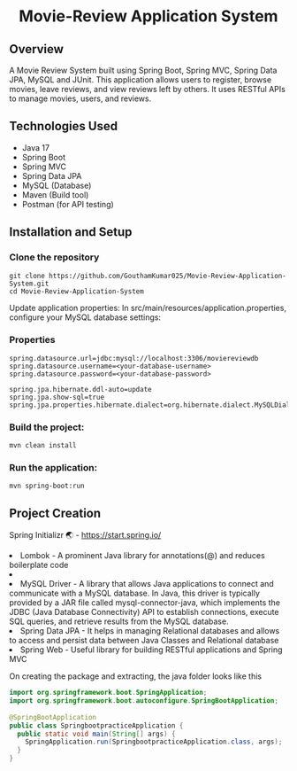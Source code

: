<center>
    <h1>Movie-Review Application System</h1>
</center>
<h2>Overview</h2>
<p>
  A Movie Review System built using Spring Boot, Spring MVC, Spring Data JPA, MySQL and JUnit. This application allows users to register, browse movies, leave reviews, and view reviews left by others. It uses RESTful APIs to manage movies, users, and reviews.
</p>
<h2>Technologies Used</h2>
<ul>
  <li>Java 17</li>
  <li>Spring Boot</li>
  <li>Spring MVC</li>
  <li>Spring Data JPA</li>
  <li>MySQL (Database)</li>
  <li>Maven (Build tool)</li>
  <li>Postman (for API testing)</li>
</ul>
<h2>Installation and Setup</h2>
<h3>Clone the repository</h3>

```
git clone https://github.com/GouthamKumar025/Movie-Review-Application-System.git
cd Movie-Review-Application-System
```
<p>Update application properties: In src/main/resources/application.properties, configure your MySQL database settings:<p>

<h3>Properties</h3>

```
spring.datasource.url=jdbc:mysql://localhost:3306/moviereviewdb
spring.datasource.username=<your-database-username>
spring.datasource.password=<your-database-password>

spring.jpa.hibernate.ddl-auto=update
spring.jpa.show-sql=true
spring.jpa.properties.hibernate.dialect=org.hibernate.dialect.MySQLDialect
```

<h3>Build the project:</h3>

```
mvn clean install
```
<h3>Run the application:</h3>

```
mvn spring-boot:run
```
<h2>Project Creation</h2>

Spring Initializr 🌏 - https://start.spring.io/

<li>Lombok - A prominent Java library for annotations(@) and reduces boilerplate code<li>

<li>MySQL Driver - A library that allows Java applications to connect and communicate with a MySQL database. In Java, this driver is typically provided by a JAR file called mysql-connector-java, which implements the JDBC (Java Database Connectivity) API to establish connections, execute SQL queries, and retrieve results from the MySQL database.</li>

<li>Spring Data JPA - It helps in managing Relational databases and allows to access and persist data between Java Classes and Relational database</li>

<li>Spring Web - Useful library for building RESTful applications and Spring MVC</li>

On creating the package and extracting, the java folder looks like this

```java
import org.springframework.boot.SpringApplication;  
import org.springframework.boot.autoconfigure.SpringBootApplication;  
  
@SpringBootApplication  
public class SpringbootpracticeApplication {  
  public static void main(String[] args) {  
    SpringApplication.run(SpringbootpracticeApplication.class, args);  
  }  
}
```


